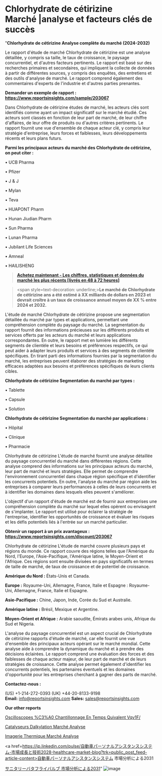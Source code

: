 # Chlorhydrate de cétirizine Marché |analyse et facteurs clés de succès

"<strong>Chlorhydrate de cétirizine Analyse complète du marché (2024-2032)</strong>

Le rapport d'étude de marché Chlorhydrate de cétirizine est une analyse détaillée, y compris sa taille, le taux de croissance, le paysage concurrentiel, et d'autres facteurs pertinents. Le rapport est basé sur des recherches primaires et secondaires, qui impliquent la collecte de données à partir de différentes sources, y compris des enquêtes, des entretiens et des outils d'analyse de marché. Le rapport comprend également des commentaires d'experts de l'industrie et d'autres parties prenantes.

<strong>Demander un exemple de rapport : </strong><strong><a href=https://www.reportsinsights.com/sample/203067>https://www.reportsinsights.com/sample/203067</a></strong>

Dans Chlorhydrate de cétirizine études de marché, les acteurs clés sont identifiés comme ayant un impact significatif sur le marché étudié. Ces acteurs sont classés en fonction de leur part de marché, de leur chiffre d'affaires, de leur offre de produits ou d'autres critères pertinents. Le rapport fournit une vue d'ensemble de chaque acteur clé, y compris leur stratégie d'entreprise, leurs forces et faiblesses, leurs développements récents et leurs plans futurs.

<strong>Parmi les principaux acteurs du marché des Chlorhydrate de cétirizine, on peut citer :</strong>

• UCB Pharma

• Pfizer

• J & J

• Mylan

• Teva

• HUAPONT Pharm

• Hunan Jiudian Pharm

• Sun Pharma

• Lunan Pharma

• Jubilant Life Sciences

• Amneal

• HAILISHENG

<blockquote><a href=https://reportsinsights.com/buynow/203067><span style=text-decoration: underline;><strong>Achetez maintenant - Les chiffres, statistiques et données du marché les plus récents [livrés en 48 à 72 heures]</strong></span></a></blockquote>
<blockquote>
<div class=group w-full text-gray-800 dark:text-gray-100 border-b border-black/10 dark:border-gray-900/50 bg-gray-50 dark:bg-[#444654]>
<div class=flex p-4 gap-4 text-base md:gap-6 md:max-w-2xl lg:max-w-xl xl:max-w-3xl md:py-6 lg:px-0 m-auto>
<div class=relative flex flex-col w-[calc(100%-50px)] gap-1 md:gap-3 lg:w-[calc(100%-115px)]>
<div class=flex flex-grow flex-col gap-3>
<div class=min-h-[20px] flex flex-col items-start gap-4 whitespace-pre-wrap break-words>
<div class=result-streaming markdown prose w-full break-words dark:prose-invert light>

<span style=text-decoration: underline;><strong>Le marché de Chlorhydrate de cétirizine ans a été estimé à XX milliards de dollars en 2023 et devrait croître à un taux de croissance annuel moyen de XX % entre 2024 et 2032.</strong></span>

</div>
</div>
</div>
</div>
</div>
</div></blockquote>
L'étude de marché Chlorhydrate de cétirizine propose une segmentation détaillée du marché par types et applications, permettant une compréhension complète du paysage du marché. La segmentation du rapport fournit des informations précieuses sur les différents produits et services offerts par les acteurs du marché et leurs applications correspondantes. En outre, le rapport met en lumière les différents segments de clientèle et leurs besoins et préférences respectifs, ce qui peut aider à adapter leurs produits et services à des segments de clientèle spécifiques. En tirant parti des informations fournies par la segmentation du marché, les entreprises peuvent élaborer des stratégies de marketing efficaces adaptées aux besoins et préférences spécifiques de leurs clients cibles.

<strong>Chlorhydrate de cétirizine Segmentation du marché par types :</strong>

• Tablette

• Capsule

• Solution

<strong>Chlorhydrate de cétirizine Segmentation du marché par applications :</strong>

• Hôpital

• Clinique

• Pharmacie

Chlorhydrate de cétirizine L'étude de marché fournit une analyse détaillée du paysage concurrentiel du marché dans différentes régions. Cette analyse comprend des informations sur les principaux acteurs du marché, leur part de marché et leurs stratégies. Elle permet de comprendre l'environnement concurrentiel dans chaque région spécifique et d'identifier les concurrents potentiels. En outre, l'analyse du marché par région aide les entreprises à comparer leurs performances à celles de leurs concurrents et à identifier les domaines dans lesquels elles peuvent s'améliorer.

L'objectif d'un rapport d'étude de marché est de fournir aux entreprises une compréhension complète du marché sur lequel elles opèrent ou envisagent de s'implanter. Le rapport est utilisé pour éclairer la stratégie de l'entreprise, identifier les opportunités de croissance et évaluer les risques et les défis potentiels liés à l'entrée sur un marché particulier.

<strong>Obtenir un rapport à un prix avantageux : <a href=https://www.reportsinsights.com/discount/203067>https://www.reportsinsights.com/discount/203067</a></strong>

Chlorhydrate de cétirizine L'étude de marché couvre plusieurs pays et régions du monde. Ce rapport couvre des régions telles que l'Amérique du Nord, l'Europe, l'Asie-Pacifique, l'Amérique latine, le Moyen-Orient et l'Afrique. Ces régions sont ensuite divisées en pays significatifs en termes de taille de marché, de taux de croissance et de potentiel de croissance.

<strong>Amérique du Nord :</strong> États-Unis et Canada.

<strong>Europe :</strong> Royaume-Uni, Allemagne, France, Italie et Espagne : Royaume-Uni, Allemagne, France, Italie et Espagne.

<strong>Asie-Pacifique :</strong> Chine, Japon, Inde, Corée du Sud et Australie.

<strong>Amérique latine :</strong> Brésil, Mexique et Argentine.

<strong>Moyen-Orient et Afrique :</strong> Arabie saoudite, Émirats arabes unis, Afrique du Sud et Nigeria.

L'analyse du paysage concurrentiel est un aspect crucial de Chlorhydrate de cétirizine rapports d'étude de marché, car elle fournit une vue d'ensemble des principaux acteurs opérant sur le marché mondial. Cette analyse aide à comprendre la dynamique du marché et à prendre des décisions éclairées. Le rapport comprend une évaluation des forces et des faiblesses de chaque acteur majeur, de leur part de marché et de leurs stratégies de croissance. Cette analyse permet également d'identifier les concurrents potentiels, les partenaires éventuels et les domaines d'opportunité pour les entreprises cherchant à gagner des parts de marché.

<strong>Contactez-nous :</strong>

(US) +1-214-272-0393
(UK) +44-20-8133-9198
<strong>Email:</strong> <a>info@reportsinsights.com</a>
<strong>Sales:</strong> <a>sales@reportsinsights.com</a>

<strong>Our other reports</strong>

<a href=https://www.linkedin.com/pulse/oscilloscopes-%C3%A0-%C3%A9chantillonnage-en-temps-%C3%A9quivalent-vqv1f/>Oscilloscopes %C3%A0 Chantillonnage En Temps Quivalent Vqv1F/</a>

<a href=https://www.linkedin.com/pulse/catalyseurs-dalkylation-march%C3%A9-analyse-historique-cstuf/>Catalyseurs Dalkylation Marché Analyse</a>

<a href=https://www.linkedin.com/pulse/imagerie-thermique-march%C3%A9-2024-2030-aper%C3%A7u-bfrcf/>Imagerie Thermique Marché Analyse</a>

<a href=https://jp.linkedin.com/pulse/自動車パーソナルアシスタンスシステム-市場成長と技術2028-healthcare-market-blog?trk=public_post_feed-article-content>自動車パーソナルアシスタンスシステム 市場分析による2031</a>

<a href=https://www.linkedin.com/pulse/サニタリーバタフライバルブ-市場2023調査報告-reportsinsights-pvt-ltd/>サニタリーバタフライバルブ 市場分析による2031</a>"
![image](https://github.com/daminid12/RIresearchers/assets/158430485/20ae3c6d-cbf9-4471-a2dd-412c66381e02)
